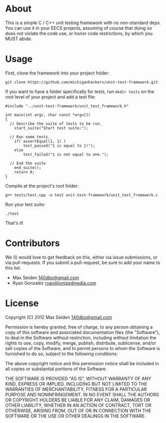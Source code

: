 # About
This is a simple C / C++ unit testing framework with no non-standard deps. You 
can use it in your EECS projects, assuming of course that doing so does not 
violate the code use, or honor code restrictions, by which you MUST abide.

# Usage
First, clone the framework into your project folder:

    git clone https://github.com/michiganhackers/unit-test-framework.git

If you want to have a folder specifically for tests, run `mkdir tests` on the root level of your project and add a test file:

    #include "../unit-test-framework/unit_test_framework.h"
    
    int main(int argc, char const *argv[])
    {
      // Describe the suite of tests to be run.
        start_suite("Start test suite:");
        
      // Run some tests.
	    if( assertEqual(1, 1) )
		    test_passed("1 is equal to 1!");
	    else
		    test_failed("1 is not equal to one.");
        
      // End the suite
	    end_suite();
	    return 0;
    }
    
Compile at the project's root folder:

    g++ tests/test.cpp -o test unit-test-framework/unit_test_framework.c

Run your test suite:

    ./test
    
That's it!

# Contributors
We (I) would love to get feedback on this, either via issue submissions, or via
pull-requests. If you submit a pull-request, be sure to add your name to this 
list. 

+ Max Seiden <140dbs@gmail.com>
+ Ryan Gonzalez <ryan@ionizedmedia.com>

# License
Copyright (C) 2012 Max Seiden <140dbs@gmail.com>

Permission is hereby granted, free of charge, to any person obtaining a copy of 
this software and associated documentation files (the "Software"), to deal in 
the Software without restriction, including without limitation the rights to 
use, copy, modify, merge, publish, distribute, sublicense, and/or sell copies 
of the Software, and to permit persons to whom the Software is furnished to do 
so, subject to the following conditions:

The above copyright notice and this permission notice shall be included in all 
copies or substantial portions of the Software.

THE SOFTWARE IS PROVIDED "AS IS", WITHOUT WARRANTY OF ANY KIND, EXPRESS OR 
IMPLIED, INCLUDING BUT NOT LIMITED TO THE WARRANTIES OF MERCHANTABILITY, 
FITNESS FOR A PARTICULAR PURPOSE AND NONINFRINGEMENT. IN NO EVENT SHALL THE 
AUTHORS OR COPYRIGHT HOLDERS BE LIABLE FOR ANY CLAIM, DAMAGES OR OTHER 
LIABILITY, WHETHER IN AN ACTION OF CONTRACT, TORT OR OTHERWISE, ARISING FROM, 
OUT OF OR IN CONNECTION WITH THE SOFTWARE OR THE USE OR OTHER DEALINGS IN THE 
SOFTWARE.
